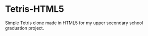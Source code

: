 Tetris-HTML5
============

Simple Tetris clone made in HTML5 for my upper secondary school graduation project.
